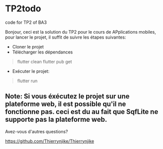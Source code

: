 # TP2todo
code for TP2 of BA3

Bonjour, ceci est la solution du TP2 pour le cours de APplications mobiles, 
pour lancer le projet, il suffit de suivre les étapes suivantes:

- Cloner le projet
- Télécharger les dépendances
> flutter clean
> flutter pub get

- Exécuter le projet:
> flutter run

## Note: Si vous éxécutez le projet sur une plateforme web, il est possible qu'il ne fonctionne pas. ceci est du au fait que SqfLite ne supporte pas la plateforme web.


Avez-vous d'autres questions? 

https://github.com/Thierrynjike/Thierrynjike
